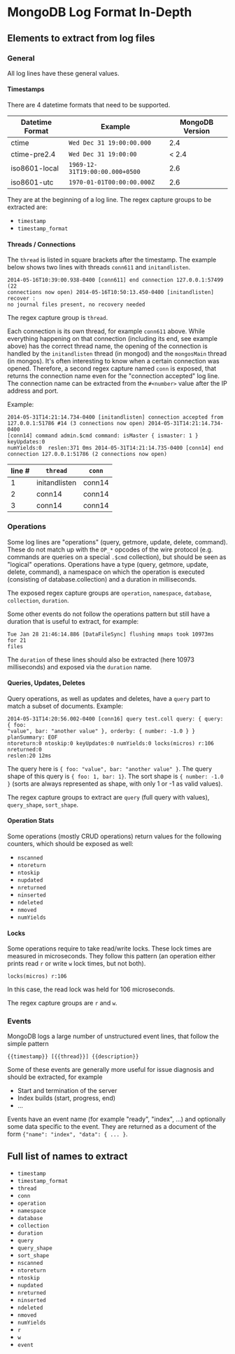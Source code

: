 # MongoDB Log Format In-Depth

## Elements to extract from log files

### General

All log lines have these general values.

#### Timestamps

There are 4 datetime formats that need to be supported.

| Datetime Format |            Example             | MongoDB Version |
| --------------- | ------------------------------ | --------------- |
| ctime           | `Wed Dec 31 19:00:00.000`      | 2.4             |
| ctime-pre2.4    | `Wed Dec 31 19:00:00`          | < 2.4           |
| iso8601-local   | `1969-12-31T19:00:00.000+0500` | 2.6             |
| iso8601-utc     | `1970-01-01T00:00:00.000Z`     | 2.6             |

They are at the beginning of a log line. The regex capture groups to be
extracted are:

- `timestamp`
- `timestamp_format`


#### Threads / Connections

The `thread` is listed in square brackets after the timestamp. The example
below shows two lines with threads `conn611` and `initandlisten`.

```
2014-05-16T10:39:00.938-0400 [conn611] end connection 127.0.0.1:57499 (22
connections now open) 2014-05-16T10:50:13.450-0400 [initandlisten] recover :
no journal files present, no recovery needed
```

The regex capture group is `thread`.

Each connection is its own thread, for example `conn611` above. While
everything happening on that connection (including its end, see example above)
has the correct thread name, the opening of the connection is handled by the
`initandlisten` thread (in mongod) and the `mongosMain` thread (in mongos).
It's often interesting to know when a certain connection was opened.
Therefore, a second regex capture named `conn` is exposed, that returns the
connection name even for the "connection accepted" log line. The connection
name can be extracted from the `#<number>` value after the IP address and
port.

Example:

```
2014-05-31T14:21:14.734-0400 [initandlisten] connection accepted from
127.0.0.1:51786 #14 (3 connections now open) 2014-05-31T14:21:14.734-0400
[conn14] command admin.$cmd command: isMaster { ismaster: 1 } keyUpdates:0
numYields:0  reslen:371 0ms 2014-05-31T14:21:14.735-0400 [conn14] end
connection 127.0.0.1:51786 (2 connections now open)
```

| line # |    `thread`   | `conn` |
| ------ | ------------- | ------ |
|      1 | initandlisten | conn14 |
|      2 | conn14        | conn14 |
|      3 | conn14        | conn14 |

### Operations

Some log lines are "operations" (query, getmore, update, delete, command).
These do not match up with the `OP_*` opcodes of the wire protocol (e.g.
commands are queries on a special `.$cmd` collection), but should be seen as
"logical" operations. Operations have a type (query, getmore, update, delete,
command), a namespace on which the operation is executed (consisting of
database.collection) and a duration in milliseconds.

The exposed regex capture groups are `operation`, `namespace`, `database`,
`collection`, `duration`.

Some other events do not follow the operations pattern but still have a
duration that is useful to extract, for example:

```
Tue Jan 28 21:46:14.886 [DataFileSync] flushing mmaps took 10973ms  for 21
files
```

The `duration` of these lines should also be extracted (here 10973
milliseconds) and exposed via the `duration` name.


#### Queries, Updates, Deletes

Query operations, as well as updates and deletes, have a `query` part to match
a subset of documents. Example:

```
2014-05-31T14:20:56.002-0400 [conn16] query test.coll query: { query: { foo:
"value", bar: "another value" }, orderby: { number: -1.0 } } planSummary: EOF
ntoreturn:0 ntoskip:0 keyUpdates:0 numYields:0 locks(micros) r:106 nreturned:0
reslen:20 12ms
```

The query here is `{ foo: "value", bar: "another value" }`. The query shape of
this query is `{ foo: 1, bar: 1}`. The sort shape is `{ number: -1.0 }` (sorts
are always represented as shape, with only 1 or -1 as valid values).

The regex capture groups to extract are `query` (full query with values),
`query_shape`, `sort_shape`.


#### Operation Stats

Some operations (mostly CRUD operations) return values for the following
counters, which should be exposed as well:

*  `nscanned`
*  `ntoreturn`
*  `ntoskip`
*  `nupdated`
*  `nreturned`
*  `ninserted`
*  `ndeleted`
*  `nmoved`
*  `numYields`

#### Locks

Some operations require to take read/write locks. These lock times are
measured in microseconds. They follow this pattern (an operation either prints
read `r` or write `w` lock times, but not both).

```
locks(micros) r:106
```

In this case, the read lock was held for 106 microseconds.

The regex capture groups are `r` and `w`.


### Events

MongoDB logs a large number of unstructured event lines, that follow the
simple pattern
```
{{timestamp}} [{{thread}}] {{description}}
```

Some of these events are generally more useful for issue diagnosis and should
be extracted, for example

* Start and termination of the server
* Index builds (start, progress, end)
* ...

Events have an event name (for example "ready", "index", ...) and optionally
some data specific to the event. They are returned as a document of the form
`{"name": "index", "data": { ... }`.

## Full list of names to extract

- `timestamp`
- `timestamp_format`
- `thread`
- `conn`
- `operation`
- `namespace`
- `database`
- `collection`
- `duration`
- `query`
- `query_shape`
- `sort_shape`
- `nscanned`
- `ntoreturn`
- `ntoskip`
- `nupdated`
- `nreturned`
- `ninserted`
- `ndeleted`
- `nmoved`
- `numYields`
- `r`
- `w`
- `event`


